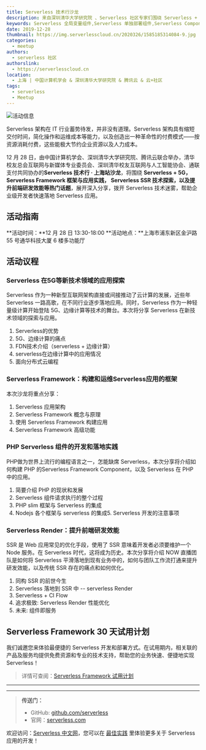 ```yaml
---
title: Serverless 技术行沙龙
description: 来自深圳清华大学研究院 、Serverless 社区专家们围绕 Serverless + 5G，Serverless SSR 技术探索等话题展开深入分享
keywords: Serverless 全局变量组件,Serverless 单独部署组件,Serverless Component
date: 2019-12-28
thumbnail: https://img.serverlesscloud.cn/2020326/1585185314084-9.jpg
categories:
  - meetup
authors:
  - serverless 社区
authorslink:
  - https://serverlesscloud.cn
location:
  - 上海 | 中国计算机学会 & 深圳清华大学研究院 & 腾讯云 & 云+社区
tags:
  - serverless
  - Meetup
---
```


![活动信息](https://img.serverlesscloud.cn/2020325/1585121773487-IMG_0291.JPG)


Serverless 架构在 IT 行业蓄势待发，并非没有道理。Serverless 架构具有缩短交付时间，简化操作和运维成本等能力，以及创造出一种革命性的付费模式——按资源消耗付费，这些能极大节约企业资源以及人力成本。

12 月 28 日，由中国计算机学会、深圳清华大学研究院、腾讯云联合举办，清华校友总会互联网与新媒体专业委员会、深圳清华校友互联网与人工智能协会、通联支付共同协办的**Serverless 技术行 · 上海站沙龙**，将围绕 **Serverless + 5G，Serverless Framework 框架与应用实践， Serverless SSR 技术探索，以及提升前端研发效能等热门话题**，展开深入分享，拨开 Serverless 技术迷雾，帮助企业级开发者快速落地 Serverless 应用。

## 活动指南

**活动时间：**12 月 28 日 13:30-18:00
**活动地点：**上海市浦东新区金沪路 55 号通华科技大厦 6 楼多功能厅

## 活动议程


### Serverless 在5G等新技术领域的应用探索

Serverless 作为一种新型互联网架构直接或间接推动了云计算的发展，近些年 Serverless 一路高歌，在不同行业逐步落地应用。同时，Serverless 作为一种轻量级计算开始登陆 5G、边缘计算等技术的舞台。本次将分享 Serverless 在新技术领域的探索与应用。

1. Serverless的优势
2. 5G、边缘计算的痛点
3. FDN技术介绍（serverless + 边缘计算）
4. serverless在边缘计算中的应用情况
5. 面向分布式云编程

### Serverless Framework：构建和运维Serverless应用的框架

本次沙龙将重点分享：

1. Serverless 应用架构
2. Serverless Framework 概念与原理
3. 使用 Serverless Framework 构建应用
4. Serverless Framework 高级功能

### PHP Serverless 组件的开发和落地实践

PHP做为世界上流行的编程语言之一，怎能缺席 Serverless，本次分享将介绍如何构建 PHP 的Serverless Framework Component，以及 Serverless 在 PHP 中的应用。

1. 简要介绍 PHP 的现状和发展  
2. Serverless 组件请求执行的整个过程  
3. PHP slim 框架与 Serverless 的集成  
4. Nodejs 各个框架与 serverless 的集成5. Serverless 开发的注意事项

### Serverless Render：提升前端研发效能

SSR 是 Web 应用常见的优化手段，使用了 SSR 意味着开发者必须要维护一个 Node 服务。在 Serverless 时代，这将成为历史。本次分享将介绍 NOW 直播团队是如何将 Serverless 平滑落地到现有业务中的，如何与团队工作流打通来提升研发效能，以及传统 SSR 存在的痛点和如何优化。

1. 同构 SSR 的前世今生
2. Serverless 落地到 SSR 中 -- serverless Render
3. Serverless + CI Flow
4. 追求极致: Serverless Render 性能优化
5. 未来: 组件即服务

## Serverless Framework 30 天试用计划

我们诚邀您来体验最便捷的 Serverless 开发和部署方式。在试用期内，相关联的产品及服务均提供免费资源和专业的技术支持，帮助您的业务快速、便捷地实现 Serverless！

> 详情可查阅：[Serverless Framework 试用计划](https://cloud.tencent.com/document/product/1154/38792)

---
<div id='scf-deploy-iframe-or-md'></div>

---

> **传送门：**
> - GitHub: [github.com/serverless](https://github.com/serverless/serverless/blob/master/README_CN.md)
> - 官网：[serverless.com](https://serverless.com/)

欢迎访问：[Serverless 中文网](https://serverlesscloud.cn/)，您可以在 [最佳实践](https://serverlesscloud.cn/best-practice) 里体验更多关于 Serverless 应用的开发！
